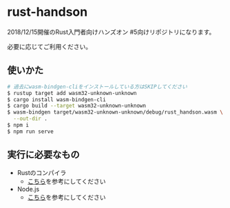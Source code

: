 # rust-handson

2018/12/15開催のRust入門者向けハンズオン #5向けリポジトリになります。

必要に応じてご利用ください。

## 使いかた

```bash
# 過去にwasm-bindgen-cliをインストールしている方はSKIPしてください
$ rustup target add wasm32-unknown-unknown
$ cargo install wasm-bindgen-cli
$ cargo build --target wasm32-unknown-unknown
$ wasm-bindgen target/wasm32-unknown-unknown/debug/rust_handson.wasm \
  --out-dir .
$ npm i
$ npm run serve
```

## 実行に必要なもの

* Rustのコンパイラ
  * [こちら](https://www.rust-lang.org/learn/get-started)を参考にしてください
* Node.js
  * [こちら](https://nodejs.org/ja/download/)を参考にしてください
